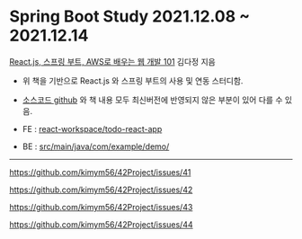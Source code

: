 # Spring Boot Study 2021.12.08 ~ 2021.12.14
[React.js, 스프링 부트, AWS로 배우는 웹 개발 101](http://www.kyobobook.co.kr/product/detailViewKor.laf?ejkGb=KOR&mallGb=KOR&barcode=9791161755656&orderClick=LAV&Kc=) 김다정 지음

- 위 책을 기반으로 React.js 와 스프링 부트의 사용 및 연동 스터디함.

- [소스코드 github](https://github.com/fsoftwareengineer/todo-application) 와 책 내용 모두 최신버전에 반영되지 않은 부분이 있어 다를 수 있음.
- FE : [react-workspace/todo-react-app](https://github.com/kimym56/todo-react-app/tree/master/react-workspace/todo-react-app)
- BE : [src/main/java/com/example/demo/](https://github.com/kimym56/todo-react-app/tree/master/src/main/java/com/example/demo)
---

https://github.com/kimym56/42Project/issues/41

https://github.com/kimym56/42Project/issues/42

https://github.com/kimym56/42Project/issues/43

https://github.com/kimym56/42Project/issues/44
